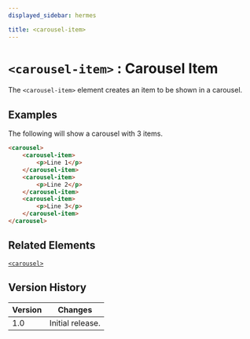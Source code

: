 ```yaml
---
displayed_sidebar: hermes

title: <carousel-item>
---
```


# `<carousel-item>` : Carousel Item

The `<carousel-item>` element creates an item to be shown in a carousel.

## Examples

The following will show a carousel with 3 items.

```html
<carousel>
    <carousel-item>
        <p>Line 1</p>
    </carousel-item>
    <carousel-item>
        <p>Line 2</p>
    </carousel-item>
    <carousel-item>
        <p>Line 3</p>
    </carousel-item>
</carousel>
```

## Related Elements

[`<carousel>`](../elements/carousel)

## Version History

| Version | Changes |
| ------- | ------- |
| 1.0     | Initial release. |